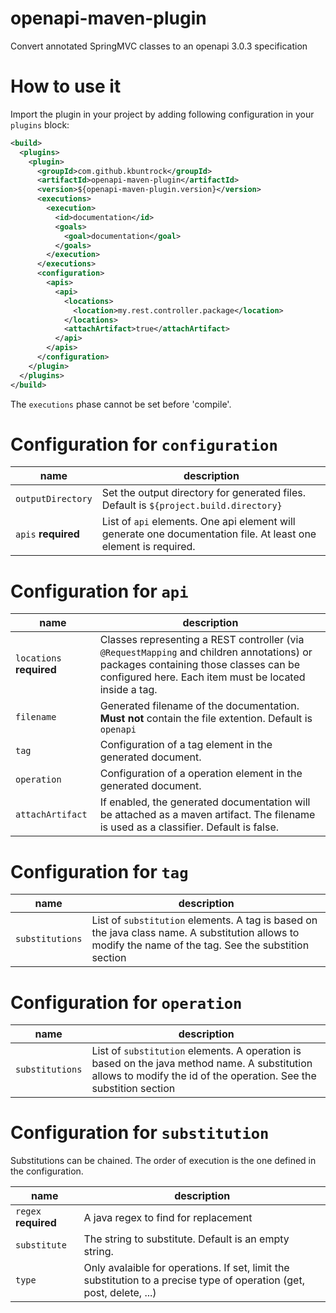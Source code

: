 # openapi-maven-plugin
Convert annotated SpringMVC classes to an openapi 3.0.3 specification

# How to use it

Import the plugin in your project by adding following configuration in your `plugins` block:

```xml
<build>
  <plugins>
    <plugin>
	  <groupId>com.github.kbuntrock</groupId>
	  <artifactId>openapi-maven-plugin</artifactId>
	  <version>${openapi-maven-plugin.version}</version>
	  <executions>
	    <execution>
		  <id>documentation</id>
		  <goals>
		    <goal>documentation</goal>
		  </goals>
		</execution>
	  </executions>
	  <configuration>
	    <apis>
		  <api>
		    <locations>
			  <location>my.rest.controller.package</location>
			</locations>
			<attachArtifact>true</attachArtifact>
		  </api>
		</apis>
	  </configuration>
	</plugin>
  </plugins>
</build>
```

The `executions` phase cannot be set before 'compile'.

# Configuration for `configuration`

| **name** | **description** |
|------------------------|------------------------------------------------------------------------------------------------------------------------------------------------------------------------------------------------------------------------------|
| `outputDirectory` | Set the output directory for generated files. Default is `${project.build.directory}` |
| `apis` **required** | List of `api` elements. One api element will generate one documentation file. At least one element is required. |

# Configuration for `api`

| **name** | **description** |
|------------------------|------------------------------------------------------------------------------------------------------------------------------------------------------------------------------------------------------------------------------|
| `locations` **required**| Classes representing a REST controller (via ```@RequestMapping``` and children annotations) or packages containing those classes can be configured here. Each item must be located inside a <location> tag. |
| `filename` | Generated filename of the documentation. **Must not** contain the file extention. Default is `openapi` |
| `tag` | Configuration of a tag element in the generated document. |
| `operation` | Configuration of a operation element in the generated document. |
| `attachArtifact` | If enabled, the generated documentation will be attached as a maven artifact. The filename is used as a classifier. Default is false. |

# Configuration for `tag`

| **name** | **description** |
|------------------------|------------------------------------------------------------------------------------------------------------------------------------------------------------------------------------------------------------------------------|
| `substitutions` | List of `substitution` elements. A tag is based on the java class name. A substitution allows to modify the name of the tag. See the substition section |

# Configuration for `operation`

| **name** | **description** |
|------------------------|------------------------------------------------------------------------------------------------------------------------------------------------------------------------------------------------------------------------------|
| `substitutions` | List of `substitution` elements. A operation is based on the java method name. A substitution allows to modify the id of the operation. See the substition section |

# Configuration for `substitution`

Substitutions can be chained. The order of execution is the one defined in the configuration.

| **name** | **description** |
|------------------------|------------------------------------------------------------------------------------------------------------------------------------------------------------------------------------------------------------------------------|
| `regex` **required** | A java regex to find for replacement |
| `substitute` | The string to substitute. Default is an empty string. |
| `type` | Only avalaible for operations. If set, limit the substitution to a precise type of operation (get, post, delete, ...) |